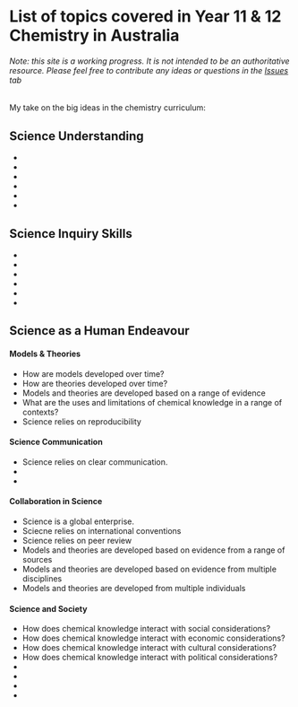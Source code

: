 <h1>List of topics covered in Year 11 & 12 Chemistry in Australia</h1>
<body>
<h6>Note: this site is a working progress. It is not intended to be an authoritative resource. Please feel free to contribute any ideas or questions in the <a href="https://github.com/GFirmer/Chemistry-teacher/issues">Issues</a> tab</h6>

<p>My take on the big ideas in the chemistry curriculum:</p>

<h2>Science Understanding</h2>
<ul>
  <li> </li>
  <li> </li>
  <li> </li>
  <li> </li>
  <li> </li>
  <li> </li>
</ul>

<h2>Science Inquiry Skills</h2>
<ul>
  <li> </li>
  <li> </li>
  <li> </li>
  <li> </li>
  <li> </li>
  <li> </li>
</ul>


<h2>Science as a Human Endeavour</h2>

<h4>Models & Theories</h4>
<ul>
  <li>How are models developed over time?</li>
  <li>How are theories developed over time?</li>
  <li>Models and theories are developed based on a range of evidence</li>

  <li>What are the uses and limitations of chemical knowledge in a range of contexts?</li>
  <li>Science relies on reproducibility</li>
</ul>

<h4>Science Communication</h4>
<ul>
  <li>Science relies on clear communication.</li>
  <li></li>
  <li></li>
</ul>

<h4>Collaboration in Science</h4>
<ul>
  <li>Science is a global enterprise.</li>
  <li>Sciecne relies on international conventions</li>
  <li>Science relies on peer review</li>
  <li>Models and theories are developed based on evidence from a range of sources</li>
  <li>Models and theories are developed based on evidence from multiple disciplines</li>
  <li>Models and theories are developed from multiple individuals</li>
</ul>

<h4>Science and Society</h4>
<ul>
  <li>How does chemical knowledge interact with social considerations?</li>
  <li>How does chemical knowledge interact with economic considerations?</li>
  <li>How does chemical knowledge interact with cultural considerations?</li>
  <li>How does chemical knowledge interact with political considerations?</li>

  <li></li>
  <li></li>
  <li></li>
  <li></li>
</ul>

</body>
